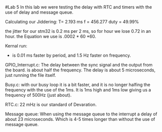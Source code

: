 #Lab 5
In this lab we were testing the delay with RTC and timers with the use of delay and message queue. 


Calculating our Jiddering: 
T= 2.193 ms
f = 456.277
duty = 49.99%

the jitter for our stm32 is 0.2 ms per 2 ms, so for hour we lose 0.72 in an hour. 
the Equation we use is .0002 * 60 *60.

Kernal run: 
- is 0.01 ms faster by period, and 1.5 Hz faster on frequency.


GPIO_Interrupt.c:
The delay between the sync signal and the output from the board. is about half the frequency.
The delay is about 5 microseconds, just running the file itself.

Busy.c: 
with our busy loop it is a bit faster, and it is no longer halfing the frequency with the use of the 1ms. 
It is 1ms high and 1ms low giving us a frequency of 500Hz (just about).

RTC.c:
22 mHz is our standard of Devaration. 

Message queue: 
When using the message queue to the interrupt a delay of about 23 microseconds. Which is 4-5 times longer than without the use of message queue.